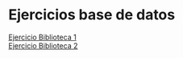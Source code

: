 
<h1> Ejercicios base de datos </h1>
<a href="https://www.db-fiddle.com/f/qLP59SrBgmjs8CQJ7fcUmn/0"> Ejercicio Biblioteca 1 </a> <br>
<a href="https://www.db-fiddle.com/f/qLP59SrBgmjs8CQJ7fcUmn/2"> Ejercicio Biblioteca 2 </a>
